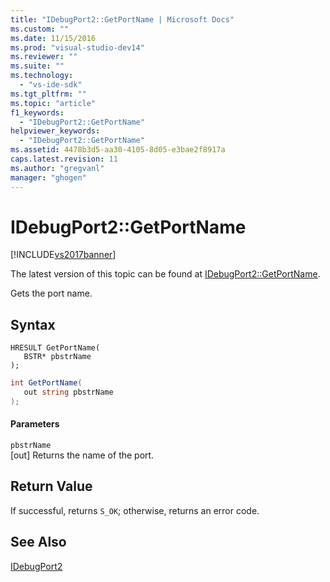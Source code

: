 ```yaml
---
title: "IDebugPort2::GetPortName | Microsoft Docs"
ms.custom: ""
ms.date: 11/15/2016
ms.prod: "visual-studio-dev14"
ms.reviewer: ""
ms.suite: ""
ms.technology: 
  - "vs-ide-sdk"
ms.tgt_pltfrm: ""
ms.topic: "article"
f1_keywords: 
  - "IDebugPort2::GetPortName"
helpviewer_keywords: 
  - "IDebugPort2::GetPortName"
ms.assetid: 4478b3d5-aa30-4105-8d05-e3bae2f8917a
caps.latest.revision: 11
ms.author: "gregvanl"
manager: "ghogen"
---
```

# IDebugPort2::GetPortName
[!INCLUDE[vs2017banner](../../../includes/vs2017banner.md)]

The latest version of this topic can be found at [IDebugPort2::GetPortName](https://docs.microsoft.com/visualstudio/extensibility/debugger/reference/idebugport2-getportname).  
  
Gets the port name.  
  
## Syntax  
  
```cpp#  
HRESULT GetPortName(   
   BSTR* pbstrName  
);  
```  
  
```csharp  
int GetPortName(   
   out string pbstrName  
);  
```  
  
#### Parameters  
 `pbstrName`  
 [out] Returns the name of the port.  
  
## Return Value  
 If successful, returns `S_OK`; otherwise, returns an error code.  
  
## See Also  
 [IDebugPort2](../../../extensibility/debugger/reference/idebugport2.md)


